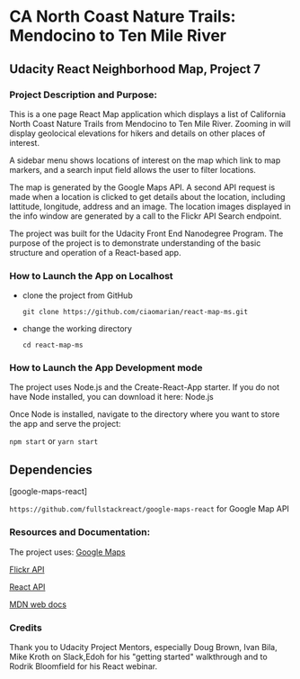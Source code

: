 # CA North Coast Nature Trails: Mendocino to Ten Mile River 

## Udacity React Neighborhood Map, Project 7 

### Project Description and Purpose:

This is a one page React Map application which displays a list of California North Coast Nature Trails from Mendocino to Ten Mile River. Zooming in will display geolocical elevations for hikers and details on other places of interest.

A sidebar menu shows locations of interest on the map which link to map markers, and a search input field allows the user to filter locations.

The map is generated by the Google Maps API. A second API request is made when a location is clicked to get details about the location, including lattitude, longitude, address and an image.
The location images displayed in the info window are generated by a call to the Flickr API Search endpoint.

The project was built for the Udacity Front End Nanodegree Program. The purpose of the project is to demonstrate understanding of the basic structure and operation of a React-based app.

### How to Launch the App on Localhost

- clone the project from GitHub

    `git clone https://github.com/ciaomarian/react-map-ms.git`

- change the working directory

    `cd react-map-ms`

### How to Launch the App Development mode

The project uses Node.js and the Create-React-App starter. If you do not have Node installed, you can download it here: Node.js

Once Node is installed, navigate to the directory where you want to store the app and serve the project:

`npm start` or `yarn start`

## Dependencies

[google-maps-react]

`https://github.com/fullstackreact/google-maps-react` for Google Map API

### Resources and Documentation:

The project uses:
[Google Maps](https://developers.google.com/maps/documentation/)

[Flickr API](https://www.flickr.com/services/api/)

[React API](https://reactjs.org/docs/react-component.html)

[MDN web docs](https://developer.mozilla.org/en-US/docs/Web/JavaScript)

### Credits

Thank you to Udacity Project Mentors, especially Doug Brown, Ivan Bila, Mike Kroth on Slack,Edoh for his "getting started" walkthrough and to Rodrik Bloomfield for his React webinar.